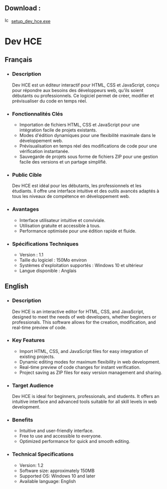 ## Download : 
<img src="https://cdn.icon-icons.com/icons2/265/PNG/512/EXE_29677.png" alt="Icône EXE" width="17" height="17"> <a href="https://github.com/Sorabagu/Dev_HCE/releases/tag/Setup">setup_dev_hce.exe</a>

<body>

<h1>Dev HCE</h1>

<h2>Français</h2>
<ul>
    <li><h3>Description</h3>
        <p>Dev HCE est un éditeur interactif pour HTML, CSS et JavaScript, conçu pour répondre aux besoins des développeurs web, qu'ils soient débutants ou professionnels. Ce logiciel permet de créer, modifier et prévisualiser du code en temps réel.</p>
    </li>
    <li><h3>Fonctionnalités Clés</h3>
        <ul>
            <li>Importation de fichiers HTML, CSS et JavaScript pour une intégration facile de projets existants.</li>
            <li>Modes d'édition dynamiques pour une flexibilité maximale dans le développement web.</li>
            <li>Prévisualisation en temps réel des modifications de code pour une vérification instantanée.</li>
            <li>Sauvegarde de projets sous forme de fichiers ZIP pour une gestion facile des versions et un partage simplifié.</li>
        </ul>
    </li>
    <li><h3>Public Cible</h3>
        <p>Dev HCE est idéal pour les débutants, les professionnels et les étudiants. Il offre une interface intuitive et des outils avancés adaptés à tous les niveaux de compétence en développement web.</p>
    </li>
    <li><h3>Avantages</h3>
        <ul>
            <li>Interface utilisateur intuitive et conviviale.</li>
            <li>Utilisation gratuite et accessible à tous.</li>
            <li>Performance optimisée pour une édition rapide et fluide.</li>
        </ul>
    </li>
    <li><h3>Spécifications Techniques</h3>
        <ul>
            <li>Version : 1.1</li>
            <li>Taille du logiciel : 150Mo environ</li>
            <li>Systèmes d'exploitation supportés : Windows 10 et ultérieur</li>
            <li>Langue disponible : Anglais</li>
        </ul>
    </li>
    </ul>

<h2>English</h2>
<ul>
    <li><h3>Description</h3>
        <p>Dev HCE is an interactive editor for HTML, CSS, and JavaScript, designed to meet the needs of web developers, whether beginners or professionals. This software allows for the creation, modification, and real-time preview of code.</p>
    </li>
    <li><h3>Key Features</h3>
        <ul>
            <li>Import HTML, CSS, and JavaScript files for easy integration of existing projects.</li>
            <li>Dynamic editing modes for maximum flexibility in web development.</li>
            <li>Real-time preview of code changes for instant verification.</li>
            <li>Project saving as ZIP files for easy version management and sharing.</li>
        </ul>
    </li>
    <li><h3>Target Audience</h3>
        <p>Dev HCE is ideal for beginners, professionals, and students. It offers an intuitive interface and advanced tools suitable for all skill levels in web development.</p>
    </li>
    <li><h3>Benefits</h3>
        <ul>
            <li>Intuitive and user-friendly interface.</li>
            <li>Free to use and accessible to everyone.</li>
            <li>Optimized performance for quick and smooth editing.</li>
        </ul>
    </li>
    <li><h3>Technical Specifications</h3>
        <ul>
            <li>Version: 1.2</li>
            <li>Software size: approximately 150MB</li>
            <li>Supported OS: Windows 10 and later</li>
            <li>Available language: English</li>
        </ul>
    </li>
    </ul>

</body>
</html>
